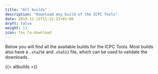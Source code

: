 ```yaml
---
title: "All builds"
description: "Download any build of the ICPC Tools"
date: 2019-12-15T11:52:23+01:00
draft: false
weight: 11
icon: fas fa-download
---
```


Below you will find all the available builds for the ICPC Tools. Most builds also have a `.sha256` and .`sha512` file, which can be used to validate the downloads.

{{< allbuilds >}}
